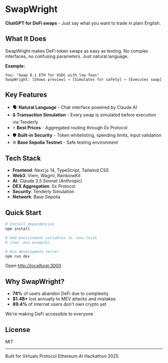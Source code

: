 # SwapWright

**ChatGPT for DeFi swaps** - Just say what you want to trade in plain English.

## What It Does

SwapWright makes DeFi token swaps as easy as texting. No complex interfaces, no confusing parameters. Just natural language.

**Example:**
```
You: "Swap 0.1 ETH for USDC with low fees"
SwapWright: [Shows preview] → [Simulates for safety] → [Executes swap]
```

## Key Features

- 🗣️ **Natural Language** - Chat interface powered by Claude AI
- 🔒 **Transaction Simulation** - Every swap is simulated before execution via Tenderly
- ⚡ **Best Prices** - Aggregated routing through 0x Protocol
- 🛡️ **Built-in Security** - Token whitelisting, spending limits, input validation
- 🌐 **Base Sepolia Testnet** - Safe testing environment

## Tech Stack

- **Frontend**: Next.js 14, TypeScript, Tailwind CSS
- **Web3**: Viem, Wagmi, RainbowKit
- **AI**: Claude 3.5 Sonnet (Anthropic)
- **DEX Aggregation**: 0x Protocol
- **Security**: Tenderly Simulation
- **Network**: Base Sepolia

## Quick Start

```bash
# Install dependencies
npm install

# Add environment variables to .env.local
# (See .env.example)

# Run development server
npm run dev
```

Open [http://localhost:3000](http://localhost:3000)

## Why SwapWright?

- **74%** of users abandon DeFi due to complexity
- **$1.4B+** lost annually to MEV attacks and mistakes
- **89.4%** of internet users don't own crypto yet

We're making DeFi accessible to everyone.

## License

MIT

---

Built for Virtuals Protocol Ethereum AI Hackathon 2025

